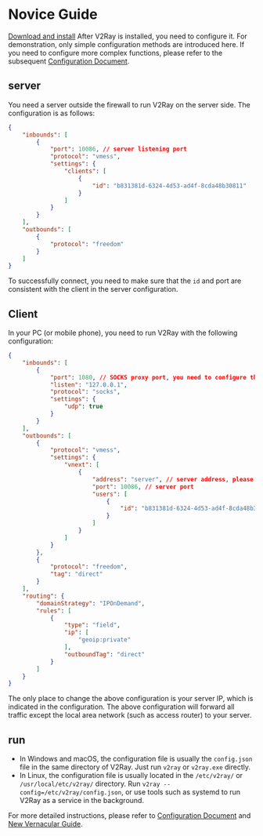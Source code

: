 # Novice Guide

[Download and install](install.md) After V2Ray is installed, you need to configure it. For demonstration, only simple configuration methods are introduced here. If you need to configure more complex functions, please refer to the subsequent [Configuration Document](../config/overview.md).

## server

You need a server outside the firewall to run V2Ray on the server side. The configuration is as follows:

```json
{
    "inbounds": [
        {
            "port": 10086, // server listening port
            "protocol": "vmess",
            "settings": {
                "clients": [
                    {
                        "id": "b831381d-6324-4d53-ad4f-8cda48b30811"
                    }
                ]
            }
        }
    ],
    "outbounds": [
        {
            "protocol": "freedom"
        }
    ]
}
```

To successfully connect, you need to make sure that the `id` and port are consistent with the client in the server configuration.

## Client

In your PC (or mobile phone), you need to run V2Ray with the following configuration:

```json
{
    "inbounds": [
        {
            "port": 1080, // SOCKS proxy port, you need to configure the proxy in the browser and point to this port
            "listen": "127.0.0.1",
            "protocol": "socks",
            "settings": {
                "udp": true
            }
        }
    ],
    "outbounds": [
        {
            "protocol": "vmess",
            "settings": {
                "vnext": [
                    {
                        "address": "server", // server address, please modify it to your own server ip or domain name
                        "port": 10086, // server port
                        "users": [
                            {
                                "id": "b831381d-6324-4d53-ad4f-8cda48b30811"
                            }
                        ]
                    }
                ]
            }
        },
        {
            "protocol": "freedom",
            "tag": "direct"
        }
    ],
    "routing": {
        "domainStrategy": "IPOnDemand",
        "rules": [
            {
                "type": "field",
                "ip": [
                    "geoip:private"
                ],
                "outboundTag": "direct"
            }
        ]
    }
}
```

The only place to change the above configuration is your server IP, which is indicated in the configuration. The above configuration will forward all traffic except the local area network (such as access router) to your server.

## run

* In Windows and macOS, the configuration file is usually the `config.json` file in the same directory of V2Ray. Just run `v2ray` or `v2ray.exe` directly.
* In Linux, the configuration file is usually located in the `/etc/v2ray/` or `/usr/local/etc/v2ray/` directory. Run `v2ray --config=/etc/v2ray/config.json`, or use tools such as systemd to run V2Ray as a service in the background.

For more detailed instructions, please refer to [Configuration Document](../config/overview.md) and [New Vernacular Guide](https://guide.v2fly.org/).
